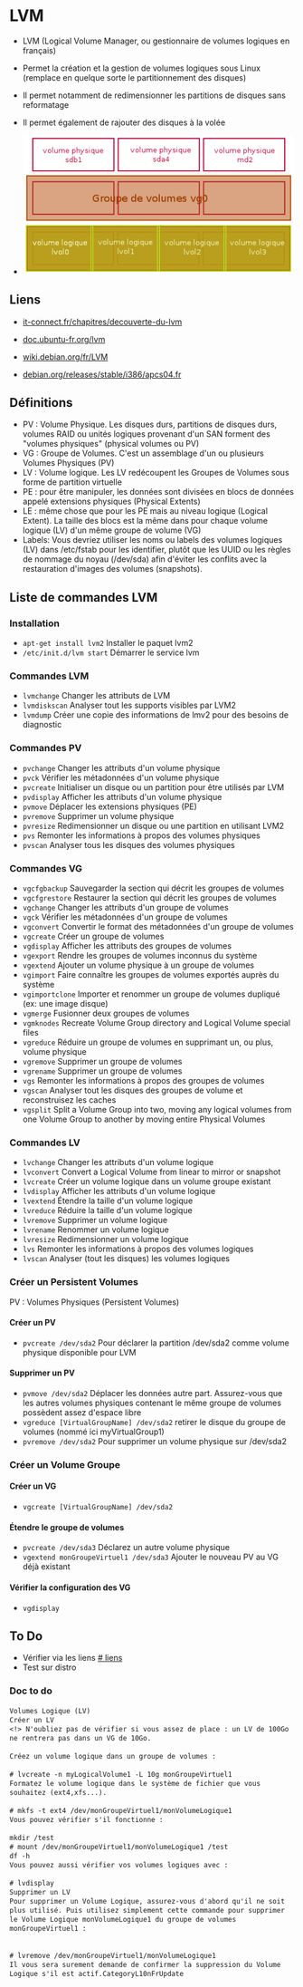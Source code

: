 # LVM
- LVM (Logical Volume Manager, ou gestionnaire de volumes logiques en français) 
- Permet la création et la gestion de volumes logiques sous Linux (remplace en quelque sorte le partitionnement des disques)
- Il permet notamment de redimensionner les partitions de disques sans reformatage
- Il permet également de rajouter des disques à la volée

- ![image de doc.ubuntu-fr.org sur lvm](https://github.com/Altherneum/.github/blob/main/note/assets/images/lvm.jpg?raw=true)

## Liens
- [it-connect.fr/chapitres/decouverte-du-lvm](https://www.it-connect.fr/chapitres/decouverte-du-lvm/)
- [doc.ubuntu-fr.org/lvm](https://doc.ubuntu-fr.org/lvm)
- [wiki.debian.org/fr/LVM](https://wiki.debian.org/fr/LVM)

- [debian.org/releases/stable/i386/apcs04.fr](https://www.debian.org/releases/stable/i386/apcs04.fr.html)

## Définitions
- PV : Volume Physique. Les disques durs, partitions de disques durs, volumes RAID ou unités logiques provenant d'un SAN forment des "volumes physiques" (physical volumes ou PV)
- VG : Groupe de Volumes. C'est un assemblage d'un ou plusieurs Volumes Physiques (PV)
- LV : Volume logique. Les LV redécoupent les Groupes de Volumes sous forme de partition virtuelle
- PE : pour être manipuler, les données sont divisées en blocs de données appelé extensions physiques (Physical Extents)
- LE : même chose que pour les PE mais au niveau logique (Logical Extent). La taille des blocs est la même dans pour chaque volume logique (LV) d'un même groupe de volume (VG)
- Labels: Vous devriez utiliser les noms ou labels des volumes logiques (LV) dans /etc/fstab pour les identifier, plutôt que les UUID ou les règles de nommage du noyau (/dev/sda) afin d'éviter les conflits avec la restauration d'images des volumes (snapshots).

## Liste de commandes LVM
### Installation
- `apt-get install lvm2` Installer le paquet lvm2
- `/etc/init.d/lvm start` Démarrer le service lvm
### Commandes LVM
- `lvmchange` Changer les attributs de LVM
- `lvmdiskscan` Analyser tout les supports visibles par LVM2
- `lvmdump` Créer une copie des informations de lmv2 pour des besoins de diagnostic
### Commandes PV
- `pvchange` Changer les attributs d'un volume physique
- `pvck` Vérifier les métadonnées d'un volume physique
- `pvcreate` Initialiser un disque ou un partition pour être utilisés par LVM
- `pvdisplay` Afficher les attributs d'un volume physique
- `pvmove` Déplacer les extensions physiques (PE)
- `pvremove` Supprimer un volume physique
- `pvresize` Redimensionner un disque ou une partition en utilisant LVM2
- `pvs` Remonter les informations à propos des volumes physiques
- `pvscan` Analyser tous les disques des volumes physiques
### Commandes VG
- `vgcfgbackup` Sauvegarder la section qui décrit les groupes de volumes
- `vgcfgrestore` Restaurer la section qui décrit les groupes de volumes
- `vgchange` Changer les attributs d'un groupe de volumes
- `vgck` Vérifier les métadonnées d'un groupe de volumes
- `vgconvert` Convertir le format des métadonnées d'un groupe de volumes
- `vgcreate` Créer un groupe de volumes
- `vgdisplay` Afficher les attributs des groupes de volumes
- `vgexport` Rendre les groupes de volumes inconnus du système
- `vgextend` Ajouter un volume physique à un groupe de volumes
- `vgimport` Faire connaître les groupes de volumes exportés auprès du système
- `vgimportclone` Importer et renommer un groupe de volumes dupliqué (ex: une image disque)
- `vgmerge` Fusionner deux groupes de volumes
- `vgmknodes` Recreate Volume Group directory and Logical Volume special files
- `vgreduce` Réduire un groupe de volumes en supprimant un, ou plus, volume physique
- `vgremove` Supprimer un groupe de volumes
- `vgrename` Supprimer un groupe de volumes
- `vgs` Remonter les informations à propos des groupes de volumes
- `vgscan` Analyser tout les disques des groupes de volume et reconstruisez les caches
- `vgsplit` Split a Volume Group into two, moving any logical volumes from one Volume Group to another by moving entire Physical Volumes
### Commandes LV
- `lvchange` Changer les attributs d'un volume logique
- `lvconvert` Convert a Logical Volume from linear to mirror or snapshot
- `lvcreate` Créer un volume logique dans un volume groupe existant
- `lvdisplay` Afficher les attributs d'un volume logique
- `lvextend` Étendre la taille d'un volume logique
- `lvreduce` Réduire la taille d'un volume logique
- `lvremove` Supprimer un volume logique
- `lvrename` Renommer un volume logique
- `lvresize` Redimensionner un volume logique
- `lvs` Remonter les informations à propos des volumes logiques
- `lvscan` Analyser (tout les disques) les volumes logiques

### Créer un Persistent Volumes
PV : Volumes Physiques (Persistent Volumes)
#### Créer un PV
- `pvcreate /dev/sda2` Pour déclarer la partition /dev/sda2 comme volume physique disponible pour LVM
#### Supprimer un PV
- `pvmove /dev/sda2` Déplacer les données autre part. Assurez-vous que les autres volumes physiques contenant le même groupe de volumes possèdent assez d'espace libre
- `vgreduce [VirtualGroupName] /dev/sda2` retirer le disque du groupe de volumes (nommé ici myVirtualGroup1)
- `pvremove /dev/sda2` Pour supprimer un volume physique sur /dev/sda2

### Créer un Volume Groupe
#### Créer un VG
- `vgcreate [VirtualGroupName] /dev/sda2`
#### Étendre le groupe de volumes
- `pvcreate /dev/sda3` Déclarez un autre volume physique
- `vgextend monGroupeVirtuel1 /dev/sda3` Ajouter le nouveau PV au VG déjà existant
#### Vérifier la configuration des VG
- `vgdisplay` 

## To Do
- Vérifier via les liens [# liens](#liens)
- Test sur distro

### Doc to do
```
Volumes Logique (LV)
Créer un LV
<!> N'oubliez pas de vérifier si vous assez de place : un LV de 100Go ne rentrera pas dans un VG de 10Go.

Créez un volume logique dans un groupe de volumes :

# lvcreate -n myLogicalVolume1 -L 10g monGroupeVirtuel1
Formatez le volume logique dans le système de fichier que vous souhaitez (ext4,xfs...).

# mkfs -t ext4 /dev/monGroupeVirtuel1/monVolumeLogique1
Vous pouvez vérifier s'il fonctionne :

mkdir /test
# mount /dev/monGroupeVirtuel1/monVolumeLogique1 /test
df -h
Vous pouvez aussi vérifier vos volumes logiques avec :

# lvdisplay
Supprimer un LV
Pour supprimer un Volume Logique, assurez-vous d'abord qu'il ne soit plus utilisé. Puis utilisez simplement cette commande pour supprimer le Volume Logique monVolumeLogique1 du groupe de volumes monGroupeVirtuel1 :


# lvremove /dev/monGroupeVirtuel1/monVolumeLogique1
Il vous sera surement demande de confirmer la suppression du Volume Logique s'il est actif.CategoryL10nFrUpdate
```